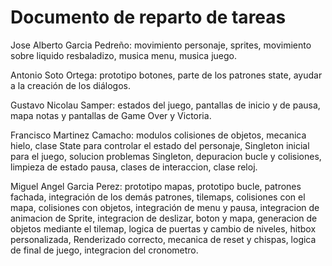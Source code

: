 # Documento de reparto de tareas

Jose Alberto Garcia Pedreño: movimiento personaje, sprites, movimiento sobre liquido resbaladizo, musica menu, musica juego.

Antonio Soto Ortega: prototipo botones, parte de los patrones state, ayudar a la creación de los diálogos.

Gustavo Nicolau Samper: estados del juego, pantallas de inicio y de pausa,  mapa notas y pantallas de Game Over y Victoria.

Francisco Martinez Camacho: modulos colisiones de objetos, mecanica hielo, clase State para controlar el estado del personaje, Singleton inicial para el juego, solucion problemas Singleton, depuracion bucle y colisiones, limpieza de estado pausa, clases de interaccion, clase reloj.

Miguel Angel Garcia Perez: prototipo mapas, prototipo bucle,  patrones fachada, integración de los demás patrones,  tilemaps, colisiones con el mapa, colisiones con objetos, integración de menu y pausa, integracion de animacion de Sprite, integracion de deslizar, boton y mapa, generacion de objetos mediante el tilemap, logica de puertas y cambio de niveles, hitbox personalizada, Renderizado correcto, mecanica de reset y chispas, logica de final de juego, integracion del cronometro.
